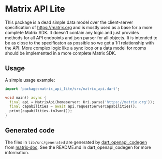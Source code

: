 # Matrix API Lite

This package is a dead simple data model over the client-server specification of https://matrix.org and is mostly used as a base for a more complete Matrix SDK.
It doesn't contain any logic and just provides methods for all API endpoints and json parser for all objects. It is intended to be as close to the specificaton
as possible so we get a 1:1 relationship with the API. More complex logic like a sync loop or a data model for rooms should be implemented in a more complete
Matrix SDK.

## Usage

A simple usage example:

```dart
import 'package:matrix_api_lite/src/matrix_api.dart';

void main() async {
  final api = MatrixApi(homeserver: Uri.parse('https://matrix.org'));
  final capabilities = await api.requestServerCapabilities();
  print(capabilities.toJson());
}

```

## Generated code

The files in `lib/src/generated` are generated by [dart_openapi_codegen](https://gitlab.com/famedly/company/frontend/dart_openapi_codegen)
from [matrix-doc](https://github.com/matrix-org/matrix-doc/). See the README.md in dart_openapi_codegen for more information.
